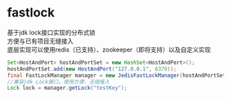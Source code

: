 # fastlock
基于jdk lock接口实现的分布式锁<br>
方便与已有项目无缝接入<br>
底层实现可以使用redis（已支持）、zookeeper（即将支持）以及自定义实现

```java
Set<HostAndPort> hostAndPortSet = new HashSet<HostAndPort>();
hostAndPortSet.add(new HostAndPort("127.0.0.1", 6379));
final FastLockManager manager = new JedisFastLockManager(hostAndPortSet);
//兼容jdk Lock接口，使用方便，无缝接入
Lock lock = manager.getLock("testKey");
```
